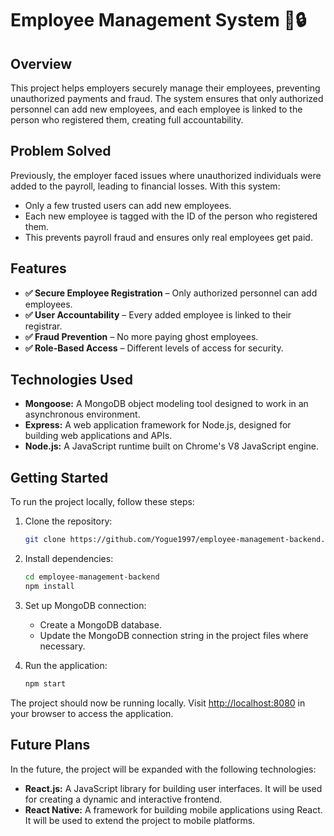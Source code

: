# Employee Management System 🏢🔒

## Overview

This project helps employers securely manage their employees, preventing unauthorized payments and fraud. The system ensures that only authorized personnel can add new employees, and each employee is linked to the person who registered them, creating full accountability.

## Problem Solved

Previously, the employer faced issues where unauthorized individuals were added to the payroll, leading to financial losses. With this system:

- Only a few trusted users can add new employees.
- Each new employee is tagged with the ID of the person who registered them.
- This prevents payroll fraud and ensures only real employees get paid.

## Features

- **✅ Secure Employee Registration** – Only authorized personnel can add employees.
- **✅ User Accountability** – Every added employee is linked to their registrar.
- **✅ Fraud Prevention** – No more paying ghost employees.
- **✅ Role-Based Access** – Different levels of access for security.

## Technologies Used

- **Mongoose:** A MongoDB object modeling tool designed to work in an asynchronous environment.
- **Express:** A web application framework for Node.js, designed for building web applications and APIs.
- **Node.js:** A JavaScript runtime built on Chrome's V8 JavaScript engine.

## Getting Started

To run the project locally, follow these steps:

1. Clone the repository:

   ```bash
   git clone https://github.com/Yogue1997/employee-management-backend.git
   ```

2. Install dependencies:

   ```bash
   cd employee-management-backend
   npm install
   ```

3. Set up MongoDB connection:

   - Create a MongoDB database.
   - Update the MongoDB connection string in the project files where necessary.

4. Run the application:

   ```bash
   npm start
   ```

The project should now be running locally. Visit [http://localhost:8080](http://localhost:8080) in your browser to access the application.

## Future Plans

In the future, the project will be expanded with the following technologies:

- **React.js:** A JavaScript library for building user interfaces. It will be used for creating a dynamic and interactive frontend.
- **React Native:** A framework for building mobile applications using React. It will be used to extend the project to mobile platforms.

